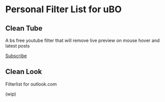 # Personal Filter List for uBO

## Clean Tube
A bs free youtube filter that will remove live preview on mouse hover and latest posts

[Subscribe](https://subscribe.adblockplus.org/?location=https://raw.githubusercontent.com/shovon668/personal-filters/master/clean-tube.txt&title=uBO-Personal-Filters-Clean-Tube "Subscribe to Clean Tube Filters")

## Clean Look
Filterlist for outlook.com

(wip)